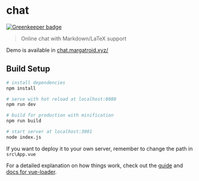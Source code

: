 # chat

[![Greenkeeper badge](https://badges.greenkeeper.io/Enter-tainer/richchat.svg)](https://greenkeeper.io/)

> Online chat with Markdown/LaTeX support

Demo is available in [chat.margatroid.xyz/](https://chat.margatroid.xyz/)

## Build Setup

``` bash
# install dependencies
npm install

# serve with hot reload at localhost:8080
npm run dev

# build for production with minification
npm run build

# start server at localhost:3001
node index.js
```
If you want to deploy it to your own server, remember to change the path in `src\App.vue`

For a detailed explanation on how things work, check out the [guide](http://vuejs-templates.github.io/webpack/) and [docs for vue-loader](http://vuejs.github.io/vue-loader).
